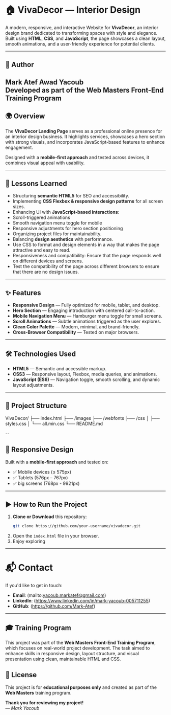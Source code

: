 # 🏠 VivaDecor — Interior Design

A modern, responsive, and interactive Website for **VivaDecor**, an interior design brand dedicated to transforming spaces with style and elegance.  
Built using **HTML**, **CSS**, and **JavaScript**, the page showcases a clean layout, smooth animations, and a user-friendly experience for potential clients.

---

## 👤 Author

**Mark Atef Awad Yacoub**  
Developed as part of the **Web Masters Front-End Training Program**
---

## 🌍 Overview

The **VivaDecor Landing Page** serves as a professional online presence for an interior design business. It highlights services, showcases a hero section with strong visuals, and incorporates JavaScript-based features to enhance engagement.  

Designed with a **mobile-first approach** and tested across devices, it combines visual appeal with usability.  

---

## 🧠 Lessons Learned

- Structuring **semantic HTML5** for SEO and accessibility.  
- Implementing **CSS Flexbox & responsive design patterns** for all screen sizes.  
- Enhancing UI with **JavaScript-based interactions**:
- Scroll-triggered animations
- Smooth navigation menu toggle for mobile
- Responsive adjustments for hero section positioning
- Organizing project files for maintainability.  
- Balancing **design aesthetics** with performance.
- Use CSS to format and design elements in a way that makes the page attractive and easy to read.
- Responsiveness and compatibility: Ensure that the page responds well on different devices and screens.
- Test the compatibility of the page across different browsers to ensure that there are no design issues.

---

## ✨ Features

- **Responsive Design** — Fully optimized for mobile, tablet, and desktop.  
- **Hero Section** — Engaging introduction with centered call-to-action.  
- **Mobile Navigation Menu** — Hamburger menu toggle for small screens.  
- **Scroll Animations** — Subtle animations triggered as the user explores.  
- **Clean Color Palette** — Modern, minimal, and brand-friendly.  
- **Cross-Browser Compatibility** — Tested on major browsers.  

---

## 🛠️ Technologies Used

- **HTML5** — Semantic and accessible markup.  
- **CSS3** — Responsive layout, Flexbox, media queries, and animations.  
- **JavaScript (ES6)** — Navigation toggle, smooth scrolling, and dynamic layout adjustments.

---

## 📁 Project Structure

VivaDecor/
├── index.html
├── /images
├── /webfonts
├── /css
│ ├── styles.css
│ └── all.min.css
└── README.md

--

## 📱 Responsive Design

Built with a **mobile-first approach** and tested on:  
- ✅ Mobile devices (≤ 575px)  
- ✅ Tablets (576px – 767px)  
- ✅ big screens (768px - 9921px)

---

## ▶️ How to Run the Project

1. **Clone or Download** this repository:  
   ```bash
   git clone https://github.com/your-username/vivadecor.git


1. Open the `index.html` file in your browser.  
2. Enjoy exploring 

---
# 📬 Contact

If you'd like to get in touch:

- **Email**: (mailto:yacoub.markatef@gmail.com)  
- **LinkedIn**: (https://www.linkedin.com/in/mark-yacoub-005711255)  
- **GitHub**: (https://github.com/Mark-Atef)  

---

## 🎓 Training Program

This project was part of the **Web Masters Front-End Training Program**, which focuses on real-world project development. The task aimed to enhance skills in responsive design, layout structure, and visual presentation using clean, maintainable HTML and CSS.

## 📄 License
This project is for **educational purposes only** and created as part of the **Web Masters** training program.  


**Thank you for reviewing my project!**  
— *Mark Yacoub*














